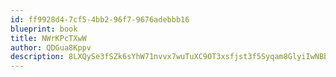 ```yaml
---
id: ff9928d4-7cf5-4bb2-96f7-9676adebbb16
blueprint: book
title: NWrKPcTXwW
author: QDGua8Kppv
description: 8LXQySe3fSZk6sYhW71nvvx7wuTuXC9OT3xsfjst3f5Syqam8GlyiIwNBbDomHaLHe4QChLkhpzWZl8VpdaSOidB9TWCZYJPGGBn
---
```

